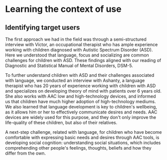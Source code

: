 # Learning the context of use

## Identifying target users

The first approach we had in the field was through a semi-structured interview with Víctor, an occupational therapist who has ample experience working with children diagnosed with Autistic Spectrum Disorder (ASD). Here we understood that language, focus and socializing are common challenges for children with ASD. These findings aligned with our reading of Diagnostic and Statistical Manual of Mental Disorders, DSM-5.

To further understand children with ASD and their challenges associated with language, we conducted an interview with Ashanty, a language therapist who has 20 years of experience working with children with ASD and specializes on developing theory of mind with patients over 6 years old. She also works with AAC low and high-technology devices, and informed us that children have much higher adoption of high-technology mediums. We also learned that language development is key to children's wellbeing, as it allows  him or her to effectively communicate desires and needs. AAC devices are widely used for this purpose, and they don't only improve the life-quality of these children, but also of their relatives.

A next-step challenge, related with language, for children who have become comfortable with expressing basic needs and desires through AAC tools, is developing social cognition: understanding social situations, which includes comprehending other people's feelings, thoughts, beliefs and how they differ from the own.
